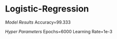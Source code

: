 # Logistic-Regression
*Model Results*
Accuracy=99.333

*Hyper Parameters*
Epochs=6000
Learning Rate=1e-3
